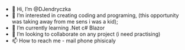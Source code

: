 - 👋 Hi, I’m @DJendryczka
- 👀 I’m interested in creating  coding and programing, (this opportunity was taking away from me sens i was a kid);
- 🌱 I’m currently learning .Net c# Blazor
- 💞️ I’m looking to collaborate on any project (i need practising)
- 📫 How to reach me - mail phone phisicaly 

<!---
DJendryczka/DJendryczka is a ✨ special ✨ repository because its `README.md` (this file) appears on your GitHub profile.
You can click the Preview link to take a look at your changes.
--->
